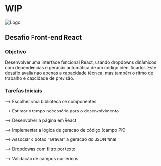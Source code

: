 # WIP
![Logo]()

## Desafio Front-end React

### Objetivo
Desenvolver uma interface funcional React, usando dropdowns dinâmicos com dependências e geracão automática de um código identificador. Este desafio avalia nao apenas a capacidade técnica, mas também o ritmo de trabalho e capcidade de previsão.

### Tarefas Iniciais
--> Escolher uma biblioteca de componentes 

--> Estimar o tempo necessário para o desenvolvimento

--> Desenvolver a página em React

--> Implementar a lógica de geracao de código (campo PK)

--> Associar o botão "Gravar" à geracão do JSON final

--> Dropdowns com filtro por texto

--> Validacão de campos numéricos

